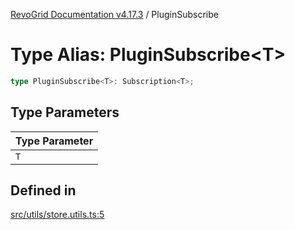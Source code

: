 [RevoGrid Documentation v4.17.3](README.md) / PluginSubscribe

# Type Alias: PluginSubscribe\<T\>

```ts
type PluginSubscribe<T>: Subscription<T>;
```

## Type Parameters

| Type Parameter |
| ------ |
| `T` |

## Defined in

[src/utils/store.utils.ts:5](https://github.com/revolist/revogrid/blob/2ad9a56a428342a01bbb7a115a581a401dbe3fef/src/utils/store.utils.ts#L5)
